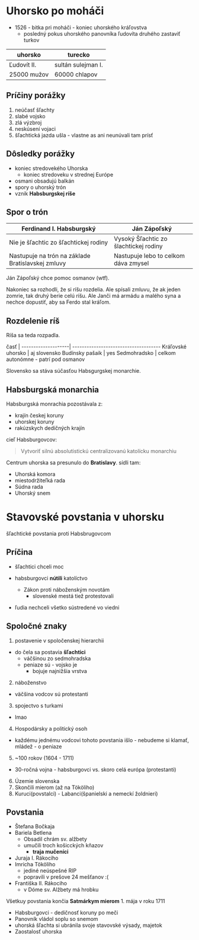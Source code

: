 # Uhorsko po moháči
- 1526 - bitka pri moháči - koniec uhorského kráľovstva
  - posledný pokus uhorského panovníka ľudovíta druhého zastaviť turkov

 uhorsko       |    turecko
---------------|----------------
  Ľudovít II.  | sultán sulejman I.
  25000 mužov  |  60000 chlapov

## Príčiny porážky
1. neúčasť šľachty
2. slabé vojsko
3. zlá výzbroj
4. neskúsení vojaci
5. šľachtická jazda ušla - vlastne as ani neunúvali tam prísť

## Dôsledky porážky
 - koniec stredovekého Uhorska
   - koniec stredoveku v strednej Európe
 - osmani obsadujú balkán
 - spory o uhorský trón
 - vznik **Habsburgskej ríše**

## Spor o trón

 Ferdinand I. Habsburgský                          | Ján Zápoľský
---------------------------------------------------|--------------
 Nie je šľachtic zo šľachtickej rodiny             | Vysoký Šľachtic zo šlachtickej rodiny
 Nastupuje na trón na základe Bratislavskej zmluvy | Nastupuje lebo to celkom dáva zmysel

Ján Zápoľský chce pomoc osmanov (wtf).

Nakoniec sa rozhodli, že si ríšu rozdelia. Ale spísali zmluvu, že ak jeden zomrie, tak druhý berie celú ríšu. Ale Janči má armádu a malého syna a nechce dopustiť, aby sa Ferdo stal kráľom.

## Rozdelenie ríš

Ríša sa teda rozpadla.


časť                         |
--------------------| -------------------------------------
Kráľovské uhorsko | aj slovensko
Budínsky pašaik     | yes
Sedmohradsko       | celkom autonómne - patrí pod osmanov

Slovensko sa stáva súčasťou Habsgurgskej monarchie.

## Habsburgská monarchia

Habsburgská monrachia pozostávala z:

 - krajín českej koruny
 - uhorskej koruny
 - rakúzskych dedičných krajín

cieľ Habsburgovcov:
> Vytvoriť silnú absolutistickú centralizovanú katolícku monarchiu

Centrum uhorska sa presunulo do **Bratislavy**. sídli tam:
 - Uhorská komora
 - miestodržiteľká rada
 - Súdna rada
 - Uhorský snem


# Stavovské povstania v uhorsku
šľachtické povstania proti Habsbrugovcom

## Príčina
 - šľachtici chceli moc
 - habsburgovci **nútili** katolíctvo
   - Zákon proti náboženským novotám
     - slovenské mestá tiež protestovali

 - ľudia nechceli všetko sústredené vo viedni

## Spoločné znaky

1. postavenie v spoločenskej hierarchii
  - do čela sa postavia **šľachtici**
    - váčšinou zo sedmohradska
    - peniaze sú - vojsko je
      - bojuje najnižšia vrstva
2. náboženstvo
  - väčšina vodcov sú protestanti
3. spojectvo s turkami
  - lmao
4. Hospodársky a politický osoh
  - každému jednému vodcovi tohoto povstania išlo - nebudeme si klamať, mládež - o peniaze
5. ~100 rokov (1604 - 1711)
  - 30-ročná vojna - habsburgovci vs. skoro celá európa (protestanti)
6. Územie slovenska
7. Skončili mierom (až na Tököliho)
8. Kuruci(povstalci) - Labanci(španielski a nemeckí žoldnieri)

## Povstania

- Štefana Bočkaja
- Bariela Betlena
  - Obsadil chrám sv. alžbety
  - umučili troch košicckých kňazov
    - **traja mučeníci**
- Juraja I. Rákociho
- Imricha Tököliho
  - jediné neúspešné RIP
  - popravili v prešove 24 mešťanov :(
- Františka II. Rákociho
  - v Dóme sv. Alžbety má hrobku

Všetkuy povstania končia **Satmárkym mierom** 1. mája v roku 1711

 - Habsburgovci - dedičnosť koruny po meči
 - Panovník vládol soplu so snemom
 - uhorská šľachta si ubránila svoje stavovské výsady, majetok
 - Zaostalosť uhorska
